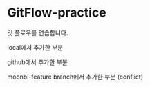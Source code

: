 # GitFlow-practice
깃 플로우를 연습합니다.

local에서 추가한 부분

github에서 추가한 부분

moonbi-feature branch에서 추가한 부분 (conflict)